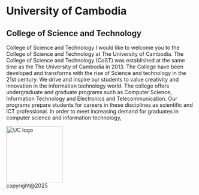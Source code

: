 <!DOCTYPE html>
<html>
<title> University of Cambodia </title>
<body>
<h1> University of Cambodia </h1>
<h2> College of Science and Technology </h2>
<p> 
College of Science and Technology I would like to welcome you to the College of Science and Technology at The University of Cambodia. The College of Science and Technology (CoST) was established at the same time as the The University of Cambodia in 2013. The College have been developed and transforms with the rise of Science and technology in the 21st century. We drive and inspire our students to value creativity and innovation in the information technology world. The college offers undergraduate and graduate programs such as Computer Science, Information Technology and Electronics and Telecommunication. Our programs prepare students for careers in these disciplines as scientific and ICT professional. In order to meet increasing demand for graduates in computer science and information technology,

</p>
<img src="![My Image](images/my-image.jpg)" alt="UC logo" width="UC LOGO" height="150" width="150">


</body>
</html>
<footer> copyright@2025 </footer>
